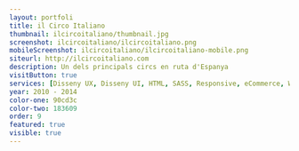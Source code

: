 ```yaml
---
layout: portfoli
title: il Circo Italiano
thumbnail: ilcircoitaliano/thumbnail.jpg
screenshot: ilcircoitaliano/ilcircoitaliano.png
mobileScreenshot: ilcircoitaliano/ilcircoitaliano-mobile.png
siteurl: http://ilcircoitaliano.com
description: Un dels principals circs en ruta d'Espanya
visitButton: true
services: [Disseny UX, Disseny UI, HTML, SASS, Responsive, eCommerce, WordPress, Disseny Gràfic, Social Media]
year: 2010 - 2014
color-one: 90cd3c
color-two: 183609
order: 9
featured: true
visible: true
---
```

